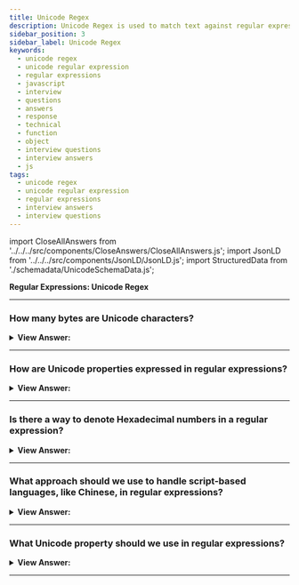 ```yaml
---
title: Unicode Regex
description: Unicode Regex is used to match text against regular expressions. It is used to match text against regular expressions. Regular Expressions Interview Questions
sidebar_position: 3
sidebar_label: Unicode Regex
keywords:
  - unicode regex
  - unicode regular expression
  - regular expressions
  - javascript
  - interview
  - questions
  - answers
  - response
  - technical
  - function
  - object
  - interview questions
  - interview answers
  - js
tags:
  - unicode regex
  - unicode regular expression
  - regular expressions
  - interview answers
  - interview questions
---
```


import CloseAllAnswers from '../../../src/components/CloseAnswers/CloseAllAnswers.js';
import JsonLD from '../../../src/components/JsonLD/JsonLD.js';
import StructuredData from './schemadata/UnicodeSchemaData.js';

<JsonLD data={StructuredData} />

<head>
  <title>Unicode Regex | Regular Expressions Interview Questions</title>
</head>

**Regular Expressions: Unicode Regex**

<CloseAllAnswers />

---

### How many bytes are Unicode characters?

<details>
  <summary><strong>View Answer:</strong></summary>
  <div>
  <div><strong>Interview Response:</strong> JavaScript uses Unicode encoding for strings. Most characters encode with 2 bytes, but that allows them to represent at most 65536 characters. That range is not big enough to encode all possible characters, so some rare characters are encoded with 4 bytes, for instance, like 𝒳 (mathematical X) or 😄 (a smile), some hieroglyphs. So, the simple answer is 2 bytes for regular “old” characters and 4 bytes for special “surrogate pairs or new” characters. When the JavaScript language got created a long time ago, Unicode encoding was more straightforward; there were no 4-byte characters. So, some language features still mishandle them. By default, regular expressions also treat 4-byte “long characters” as a pair of 2-byte ones. And, as it happens with strings, that may lead to odd results.
    </div><br />
  <div><strong className="codeExample">Code Example:</strong><br /><br />

  <div></div>

```js
// Both characters return a length of 2,
// it should be 1, but these are special characters
alert('😄'.length); // 2
alert('𝒳'.length); // 2
```

  </div>
  </div>
</details>

---

### How are Unicode properties expressed in regular expressions?

<details>
  <summary><strong>View Answer:</strong></summary>
  <div>
  <div><strong>Interview Response:</strong> In simple terms, Unicode properties are denoted or expressed as \p&#123;…&#125;. When we need to use \p&#123;…&#125;, a regular expression must have flag u. For instance, \p&#123;Letter&#125; denotes a letter in any language. We can also use \p&#123;L&#125;, as L is an alias of Letter. There are shorter aliases for almost every property.
    </div><br />
  <div><strong className="codeExample">Code Example:</strong><br /><br />

  <div></div>

```js
let str = 'A ბ ㄱ';

alert(str.match(/\p{L}/gu)); // A,ბ,ㄱ
alert(str.match(/\p{L}/g));
// null (no matches, \p does not work without the flag "u")
```

  </div>
  </div>
</details>

---

### Is there a way to denote Hexadecimal numbers in a regular expression?

<details>
  <summary><strong>View Answer:</strong></summary>
  <div>
  <div><strong>Interview Response:</strong> Yes, A hex digit gets denoted as \p&#123;Hex_Digit&#125; Unicode property.
    </div><br />
  <div><strong className="codeExample">Code Example:</strong><br /><br />

  <div></div>

```js
let regexp = /x\p{Hex_Digit}\p{Hex_Digit}/u;

alert('number: xAF'.match(regexp)); // xAF
```

  </div>
  </div>
</details>

---

### What approach should we use to handle script-based languages, like Chinese, in regular expressions?

<details>
  <summary><strong>View Answer:</strong></summary>
  <div>
  <div><strong>Interview Response:</strong> When handling script-based languages like Cyrillic, Greek, Arabic, or Han (Chinese), we should use the Unicode property for the Scriptwriting system, which we achieve by using the Script=&#8249;value&#8250; syntax.
    </div><br />
  <div><strong className="codeExample">Code Example:</strong><br /><br />

  <div></div>

```js
let regexp = /\p{sc=Han}/gu; // returns Chinese hieroglyphs

let str = `Hello Привет 你好 123_456`;

alert(str.match(regexp)); // 你,好
```

  </div>
  </div>
</details>

---

### What Unicode property should we use in regular expressions?

<details>
  <summary><strong>View Answer:</strong></summary>
  <div>
  <div><strong>Interview Response:</strong> Characters that denote a currency, such as $, €, ¥, have Unicode property \p&#123;Currency_Symbol&#125;, the short alias: \p&#123;Sc&#125;, that we should use.
    </div><br />
  <div><strong className="codeExample">Code Example:</strong><br /><br />

  <div></div>

```js
let regexp = /\p{Sc}\d/gu;

let str = `Prices: $2, €1, ¥9`;

alert(str.match(regexp)); // $2,€1,¥9
```

  </div>
  </div>
</details>

---
